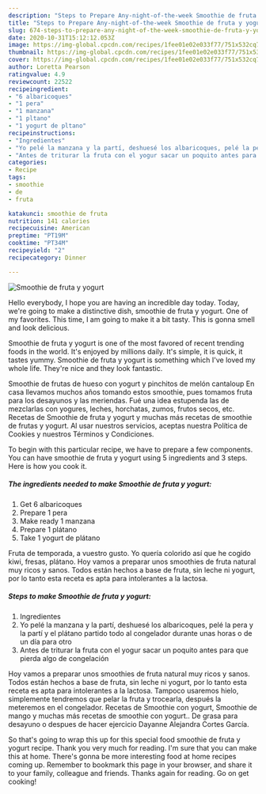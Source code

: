 ```yaml
---
description: "Steps to Prepare Any-night-of-the-week Smoothie de fruta y yogurt"
title: "Steps to Prepare Any-night-of-the-week Smoothie de fruta y yogurt"
slug: 674-steps-to-prepare-any-night-of-the-week-smoothie-de-fruta-y-yogurt
date: 2020-10-31T15:12:12.053Z
image: https://img-global.cpcdn.com/recipes/1fee01e02e033f77/751x532cq70/smoothie-de-fruta-y-yogurt-foto-principal.jpg
thumbnail: https://img-global.cpcdn.com/recipes/1fee01e02e033f77/751x532cq70/smoothie-de-fruta-y-yogurt-foto-principal.jpg
cover: https://img-global.cpcdn.com/recipes/1fee01e02e033f77/751x532cq70/smoothie-de-fruta-y-yogurt-foto-principal.jpg
author: Loretta Pearson
ratingvalue: 4.9
reviewcount: 22522
recipeingredient:
- "6 albaricoques"
- "1 pera"
- "1 manzana"
- "1 pltano"
- "1 yogurt de pltano"
recipeinstructions:
- "Ingredientes"
- "Yo pelé la manzana y la partí, deshuesé los albaricoques, pelé la pera y la partí y el plátano partido todo al congelador durante unas horas o de un día para otro"
- "Antes de triturar la fruta con el yogur sacar un poquito antes para que pierda algo de congelación"
categories:
- Recipe
tags:
- smoothie
- de
- fruta

katakunci: smoothie de fruta 
nutrition: 141 calories
recipecuisine: American
preptime: "PT19M"
cooktime: "PT34M"
recipeyield: "2"
recipecategory: Dinner

---
```



![Smoothie de fruta y yogurt](https://img-global.cpcdn.com/recipes/1fee01e02e033f77/751x532cq70/smoothie-de-fruta-y-yogurt-foto-principal.jpg)

Hello everybody, I hope you are having an incredible day today. Today, we're going to make a distinctive dish, smoothie de fruta y yogurt. One of my favorites. This time, I am going to make it a bit tasty. This is gonna smell and look delicious.

Smoothie de fruta y yogurt is one of the most favored of recent trending foods in the world. It's enjoyed by millions daily. It's simple, it is quick, it tastes yummy. Smoothie de fruta y yogurt is something which I've loved my whole life. They're nice and they look fantastic.

Smoothie de frutas de hueso con yogurt y pinchitos de melón cantaloup En casa llevamos muchos años tomando estos smoothie, pues tomamos fruta para los desayunos y las meriendas. Fué una idea estupenda las de mezclarlas con yogures, leches, horchatas, zumos, frutos secos, etc. Recetas de Smoothie de fruta y yogurt y muchas más recetas de smoothie de frutas y yogurt. Al usar nuestros servicios, aceptas nuestra Política de Cookies y nuestros Términos y Condiciones.


To begin with this particular recipe, we have to prepare a few components. You can have smoothie de fruta y yogurt using 5 ingredients and 3 steps. Here is how you cook it.

<!--inarticleads1-->

##### The ingredients needed to make Smoothie de fruta y yogurt:

1. Get 6 albaricoques
1. Prepare 1 pera
1. Make ready 1 manzana
1. Prepare 1 plátano
1. Take 1 yogurt de plátano


Fruta de temporada, a vuestro gusto. Yo quería colorido así que he cogido kiwi, fresas, plátano. Hoy vamos a preparar unos smoothies de fruta natural muy ricos y sanos. Todos están hechos a base de fruta, sin leche ni yogurt, por lo tanto esta receta es apta para intolerantes a la lactosa. 

<!--inarticleads2-->

##### Steps to make Smoothie de fruta y yogurt:

1. Ingredientes
1. Yo pelé la manzana y la partí, deshuesé los albaricoques, pelé la pera y la partí y el plátano partido todo al congelador durante unas horas o de un día para otro
1. Antes de triturar la fruta con el yogur sacar un poquito antes para que pierda algo de congelación


Hoy vamos a preparar unos smoothies de fruta natural muy ricos y sanos. Todos están hechos a base de fruta, sin leche ni yogurt, por lo tanto esta receta es apta para intolerantes a la lactosa. Tampoco usaremos hielo, simplemente tendremos que pelar la fruta y trocearla, después la meteremos en el congelador. Recetas de Smoothie con yogurt, Smoothie de mango y muchas más recetas de smoothie con yogurt.. De grasa para desayuno o despues de hacer ejercicio Dayanne Alejandra Cortes García. 

So that's going to wrap this up for this special food smoothie de fruta y yogurt recipe. Thank you very much for reading. I'm sure that you can make this at home. There's gonna be more interesting food at home recipes coming up. Remember to bookmark this page in your browser, and share it to your family, colleague and friends. Thanks again for reading. Go on get cooking!
